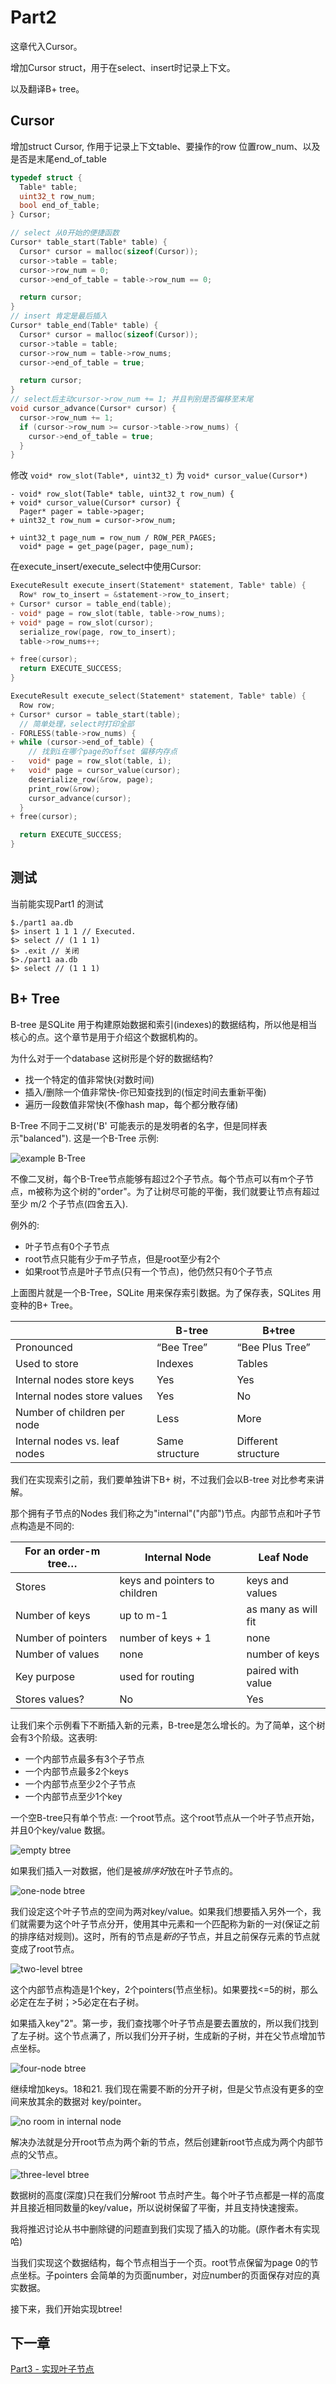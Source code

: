 # Part2

这章代入Cursor。

增加Cursor struct，用于在select、insert时记录上下文。

以及翻译B+ tree。

## Cursor

增加struct Cursor, 作用于记录上下文table、要操作的row 位置row_num、以及是否是末尾end_of_table

```c
typedef struct {
  Table* table;
  uint32_t row_num;
  bool end_of_table;
} Cursor;

// select 从0开始的便捷函数
Cursor* table_start(Table* table) {
  Cursor* cursor = malloc(sizeof(Cursor));
  cursor->table = table;
  cursor->row_num = 0;
  cursor->end_of_table = table->row_num == 0;

  return cursor;
}
// insert 肯定是最后插入
Cursor* table_end(Table* table) {
  Cursor* cursor = malloc(sizeof(Cursor));
  cursor->table = table;
  cursor->row_num = table->row_nums;
  cursor->end_of_table = true;

  return cursor;
}
// select后主动cursor->row_num += 1; 并且判别是否偏移至末尾
void cursor_advance(Cursor* cursor) {
  cursor->row_num += 1;
  if (cursor->row_num >= cursor->table->row_nums) {
    cursor->end_of_table = true;
  }
}
```

修改 `void* row_slot(Table*, uint32_t)` 为 `void* cursor_value(Cursor*)`

```
- void* row_slot(Table* table, uint32_t row_num) {
+ void* cursor_value(Cursor* cursor) {
  Pager* pager = table->pager;
+ uint32_t row_num = cursor->row_num;

+ uint32_t page_num = row_num / ROW_PER_PAGES;
  void* page = get_page(pager, page_num);
```

在execute_insert/execute_select中使用Cursor:

```c
ExecuteResult execute_insert(Statement* statement, Table* table) {
  Row* row_to_insert = &statement->row_to_insert;
+ Cursor* cursor = table_end(table);
- void* page = row_slot(table, table->row_nums);
+ void* page = row_slot(cursor);
  serialize_row(page, row_to_insert);
  table->row_nums++;

+ free(cursor);
  return EXECUTE_SUCCESS;
}

ExecuteResult execute_select(Statement* statement, Table* table) {
  Row row;
+ Cursor* cursor = table_start(table);
  // 简单处理，select时打印全部
- FORLESS(table->row_nums) {
+ while (cursor->end_of_table) {
    // 找到i在哪个page的offset 偏移内存点
-   void* page = row_slot(table, i);
+   void* page = cursor_value(cursor);
    deserialize_row(&row, page);
    print_row(&row);
    cursor_advance(cursor);
  }
+ free(cursor);

  return EXECUTE_SUCCESS;
}
```

## 测试

当前能实现Part1 的测试

    $./part1 aa.db
    $> insert 1 1 1 // Executed.
    $> select // (1 1 1)
    $> .exit // 关闭
    $>./part1 aa.db
    $> select // (1 1 1)

## B+ Tree

B-tree 是SQLite 用于构建原始数据和索引(indexes)的数据结构，所以他是相当核心的点。这个章节是用于介绍这个数据机构的。

为什么对于一个database 这树形是个好的数据结构?

* 找一个特定的值非常快(对数时间)
* 插入/删除一个值非常快-你已知查找到的(恒定时间去重新平衡)
* 遍历一段数值非常快(不像hash map，每个都分散存储)

B-Tree 不同于二叉树('B' 可能表示的是发明者的名字，但是同样表示"balanced"). 这是一个B-Tree 示例:

![example B-Tree](./images/part2/example_B-Tree.png)

不像二叉树，每个B-Tree节点能够有超过2个子节点。每个节点可以有m个子节点，m被称为这个树的"order"。为了让树尽可能的平衡，我们就要让节点有超过至少 m/2 个子节点(四舍五入).

例外的:

* 叶子节点有0个子节点
* root节点只能有少于m子节点，但是root至少有2个
* 如果root节点是叶子节点(只有一个节点)，他仍然只有0个子节点

上面图片就是一个B-Tree，SQLite 用来保存索引数据。为了保存表，SQLites 用变种的B+ Tree。

| | B-tree|B+tree|
|-|-|-|
|Pronounced|“Bee Tree”|“Bee Plus Tree”|
|Used to store|Indexes|Tables|
|Internal nodes store keys|Yes|Yes|
|Internal nodes store values|Yes|No|
|Number of children per node|Less|More|
|Internal nodes vs. leaf nodes|Same structure|Different structure|

我们在实现索引之前，我们要单独讲下B+ 树，不过我们会以B-tree 对比参考来讲解。

那个拥有子节点的Nodes 我们称之为"internal"("内部")节点。内部节点和叶子节点构造是不同的:

|**For an order-m tree…**|**Internal Node**|**Leaf Node**|
|-|-|-|
|Stores|keys and pointers to children|keys and values|
|Number of keys|up to m-1|as many as will fit|
|Number of pointers|number of keys + 1|none|
|Number of values|none|number of keys|
|Key purpose|used for routing|paired with value|
|Stores values?|No|Yes|

让我们来个示例看下不断插入新的元素，B-tree是怎么增长的。为了简单，这个树会有3个阶级。这表明:

* 一个内部节点最多有3个子节点
* 一个内部节点最多2个keys
* 一个内部节点至少2个子节点
* 一个内部节点至少1个key

一个空B-tree只有单个节点: 一个root节点。这个root节点从一个叶子节点开始，并且0个key/value 数据。

![empty btree](./images/part2/empty_btree.png)

如果我们插入一对数据，他们是被*排序好*放在叶子节点的。

![one-node btree](./images/part2/one-node_btree.png)

我们设定这个叶子节点的空间为两对key/value。如果我们想要插入另外一个，我们就需要为这个叶子节点分开，使用其中元素和一个匹配称为新的一对(保证之前的排序结对规则)。这时，所有的节点是*新的*子节点，并且之前保存元素的节点就变成了root节点。

![two-level btree](./images/part2/two-level_btree.png)

这个内部节点构造是1个key，2个pointers(节点坐标)。如果要找<=5的树，那么必定在左子树；>5必定在右子树。

如果插入key"2"。第一步，我们查找哪个叶子节点是要去置放的，所以我们找到了左子树。这个节点满了，所以我们分开子树，生成新的子树，并在父节点增加节点坐标。

![four-node btree](./images/part2/four-node_btree.png)

继续增加keys。18和21. 我们现在需要不断的分开子树，但是父节点没有更多的空间来放其余的数据对 key/pointer。

![no room in internal node](./images/part2/no_room_in_internal_node.png)

解决办法就是分开root节点为两个新的节点，然后创建新root节点成为两个内部节点的父节点。

![three-level btree](./images/part2/three-level_btree.png)

数据树的高度(深度)只在我们分解root 节点时产生。每个叶子节点都是一样的高度并且接近相同数量的key/value，所以说树保留了平衡，并且支持快速搜索。

我将推迟讨论从书中删除键的问题直到我们实现了插入的功能。(原作者木有实现哈)

当我们实现这个数据结构，每个节点相当于一个页。root节点保留为page 0的节点坐标。子pointers 会简单的为页面number，对应number的页面保存对应的真实数据。

接下来，我们开始实现btree!

## 下一章

[Part3 - 实现叶子节点](./part3.md)